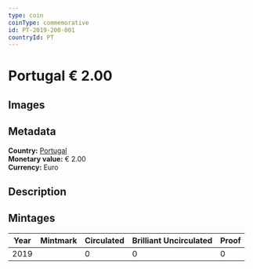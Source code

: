 ```yaml
---
type: coin
coinType: commemorative
id: PT-2019-200-001
countryId: PT
---
```


# Portugal € 2.00

## Images


## Metadata

**Country:** [Portugal](../../Countries/Portugal/index.md)\
**Monetary value:** € 2.00\
**Currency:** Euro

## Description


## Mintages

| Year | Mintmark | Circulated | Brilliant Uncirculated | Proof |
| ---- | -------- | ---------- | ---------------------- | ----- |
| 2019 |  | 0| 0 | 0 |

